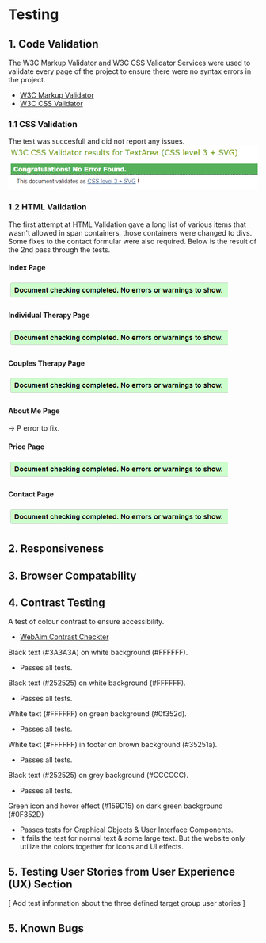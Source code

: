 # Testing

## 1. Code Validation
The W3C Markup Validator and W3C CSS Validator Services were used to validate every page of the project to ensure there were no syntax errors in the project.
-   [W3C Markup Validator](https://validator.w3.org/#validate_by_input)
-   [W3C CSS Validator](https://jigsaw.w3.org/css-validator/#validate_by_input)

### 1.1 CSS Validation
The test was succesfull and did not report any issues.<br>
<img src="https://github.com/Lasserini/stine-poulsen-psykoterapeut/blob/master/validation/css_validation.png">

### 1.2 HTML Validation
The first attempt at HTML Validation gave a long list of various items that wasn't allowed in span containers, those containers were changed to divs. Some fixes to the contact formular were also required. Below is the result of the 2nd pass through the tests.
#### Index Page
<img src="https://github.com/Lasserini/stine-poulsen-psykoterapeut/blob/master/validation/html_validation.png"><br>

#### Individual Therapy Page
<img src="https://github.com/Lasserini/stine-poulsen-psykoterapeut/blob/master/validation/html_validation.png"><br>

#### Couples Therapy Page
<img src="https://github.com/Lasserini/stine-poulsen-psykoterapeut/blob/master/validation/html_validation.png"><br>

#### About Me Page
  -> P error to fix.

#### Price Page
<img src="https://github.com/Lasserini/stine-poulsen-psykoterapeut/blob/master/validation/html_validation.png"><br>

#### Contact Page
<img src="https://github.com/Lasserini/stine-poulsen-psykoterapeut/blob/master/validation/html_validation.png"><br>


## 2. Responsiveness



## 3. Browser Compatability


## 4. Contrast Testing
A test of colour contrast to ensure accessibility.
-   [WebAim Contrast Checkter](https://webaim.org/resources/contrastchecker/)

Black text (#3A3A3A) on white background (#FFFFFF).
- Passes all tests.

Black text (#252525) on white background (#FFFFFF).
- Passes all tests.

White text (#FFFFFF) on green background (#0f352d).
- Passes all tests.

White text (#FFFFFF) in footer on brown background (#35251a).
- Passes all tests.

Black text (#252525) on grey background (#CCCCCC).
- Passes all tests.

Green icon and hovor effect (#159D15) on dark green background (#0F352D)
- Passes tests for Graphical Objects & User Interface Components.
- It fails the test for normal text & some large text. But the website only utilize the colors together for icons and UI effects.

## 5. Testing User Stories from User Experience (UX) Section

[ Add test information about the three defined target group user stories ]



## 5. Known Bugs
